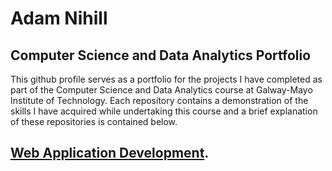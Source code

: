 # Adam Nihill

## Computer Science and Data Analytics Portfolio

This github profile serves as a portfolio for the projects I have completed as part of the Computer Science and Data Analytics course at Galway-Mayo Institute of Technology. Each repository contains a demonstration of the skills I have acquired while undertaking this course and a brief explanation of these repositories is contained below.

## [Web Application Development](https://github.com/adamnihill/web-application-development).
